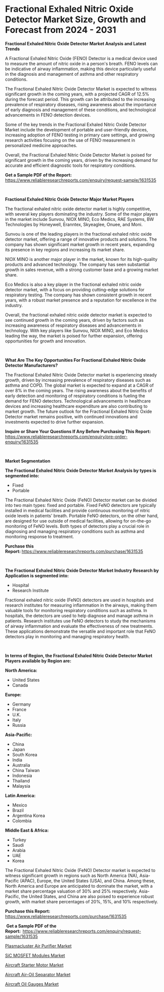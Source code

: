 <p><h1>Fractional Exhaled Nitric Oxide Detector Market Size, Growth and Forecast from 2024 - 2031</h1></p><p><strong>Fractional Exhaled Nitric Oxide Detector Market Analysis and Latest Trends</strong></p>
<p><p>A Fractional Exhaled Nitric Oxide (FENO) Detector is a medical device used to measure the amount of nitric oxide in a person's breath. FENO levels can be indicative of airway inflammation, making this device particularly useful in the diagnosis and management of asthma and other respiratory conditions.</p><p>The Fractional Exhaled Nitric Oxide Detector Market is expected to witness significant growth in the coming years, with a projected CAGR of 12.5% during the forecast period. This growth can be attributed to the increasing prevalence of respiratory diseases, rising awareness about the importance of early diagnosis and management of these conditions, and technological advancements in FENO detection devices.</p><p>Some of the key trends in the Fractional Exhaled Nitric Oxide Detector Market include the development of portable and user-friendly devices, increasing adoption of FENO testing in primary care settings, and growing research activities focusing on the use of FENO measurement in personalized medicine approaches.</p><p>Overall, the Fractional Exhaled Nitric Oxide Detector Market is poised for significant growth in the coming years, driven by the increasing demand for accurate and efficient diagnostic tools for respiratory conditions.</p></p>
<p><strong>Get a Sample PDF of the Report:&nbsp;</strong> <a href="https://www.reliableresearchreports.com/enquiry/request-sample/1631535">https://www.reliableresearchreports.com/enquiry/request-sample/1631535</a></p>
<p>&nbsp;</p>
<p><strong>Fractional Exhaled Nitric Oxide Detector Major Market Players</strong></p>
<p><p>The fractional exhaled nitric oxide detector market is highly competitive, with several key players dominating the industry. Some of the major players in the market include Sunvou, NIOX MINO, Eco Medics, RAE Systems, BW Technologies by Honeywell, Eranntex, Skyeaglee, Onuee, and Moni.</p><p>Sunvou is one of the leading players in the fractional exhaled nitric oxide detector market, offering a range of innovative products and solutions. The company has shown significant market growth in recent years, expanding its presence in key regions and increasing its market share.</p><p>NIOX MINO is another major player in the market, known for its high-quality products and advanced technology. The company has seen substantial growth in sales revenue, with a strong customer base and a growing market share.</p><p>Eco Medics is also a key player in the fractional exhaled nitric oxide detector market, with a focus on providing cutting-edge solutions for respiratory testing. The company has shown consistent growth in recent years, with a robust market presence and a reputation for excellence in the industry.</p><p>Overall, the fractional exhaled nitric oxide detector market is expected to see continued growth in the coming years, driven by factors such as increasing awareness of respiratory diseases and advancements in technology. With key players like Sunvou, NIOX MINO, and Eco Medics leading the way, the market is poised for further expansion, offering opportunities for growth and innovation.</p></p>
<p>&nbsp;</p>
<p><strong>What Are The Key Opportunities For Fractional Exhaled Nitric Oxide Detector Manufacturers?</strong></p>
<p><p>The Fractional Exhaled Nitric Oxide Detector market is experiencing steady growth, driven by increasing prevalence of respiratory diseases such as asthma and COPD. The global market is expected to expand at a CAGR of over 8% in the coming years. The rising awareness about the benefits of early detection and monitoring of respiratory conditions is fueling the demand for FENO detectors. Technological advancements in healthcare devices and increasing healthcare expenditure are also contributing to market growth. The future outlook for the Fractional Exhaled Nitric Oxide Detector market remains positive, with continued innovations and investments expected to drive further expansion.</p></p>
<p><strong>Inquire or Share Your Questions If Any Before Purchasing This Report:</strong> <a href="https://www.reliableresearchreports.com/enquiry/pre-order-enquiry/1631535">https://www.reliableresearchreports.com/enquiry/pre-order-enquiry/1631535</a></p>
<p>&nbsp;</p>
<p><strong>Market Segmentation</strong></p>
<p><strong>The Fractional Exhaled Nitric Oxide Detector Market Analysis by types is segmented into:</strong></p>
<p><ul><li>Fixed</li><li>Portable</li></ul></p>
<p><p>The Fractional Exhaled Nitric Oxide (FeNO) Detector market can be divided into two main types: fixed and portable. Fixed FeNO detectors are typically installed in medical facilities and provide continuous monitoring of nitric oxide levels in patients' breath. Portable FeNO detectors, on the other hand, are designed for use outside of medical facilities, allowing for on-the-go monitoring of FeNO levels. Both types of detectors play a crucial role in diagnosing and managing respiratory conditions such as asthma and monitoring response to treatment.</p></p>
<p><strong>Purchase this Report:&nbsp;</strong><a href="https://www.reliableresearchreports.com/purchase/1631535">https://www.reliableresearchreports.com/purchase/1631535</a></p>
<p>&nbsp;</p>
<p><strong>The Fractional Exhaled Nitric Oxide Detector Market Industry Research by Application is segmented into:</strong></p>
<p><ul><li>Hospital</li><li>Research Institute</li></ul></p>
<p><p>Fractional exhaled nitric oxide (FeNO) detectors are used in hospitals and research institutes for measuring inflammation in the airways, making them valuable tools for monitoring respiratory conditions such as asthma. In hospitals, the detectors are used to help diagnose and manage asthma in patients. Research institutes use FeNO detectors to study the mechanisms of airway inflammation and evaluate the effectiveness of new treatments. These applications demonstrate the versatile and important role that FeNO detectors play in monitoring and managing respiratory health.</p></p>
<p>&nbsp;</p>
<p><strong>In terms of Region, the Fractional Exhaled Nitric Oxide Detector Market Players available by Region are:</strong></p>
<p>
    <p> <strong> North America: </strong>
        <ul>
            <li>United States</li>
            <li>Canada</li>
        </ul>
        </p> 
    <p> <strong> Europe: </strong>
        <ul>
            <li>Germany</li>
            <li>France</li>
            <li>U.K.</li>
            <li>Italy</li>
            <li>Russia</li>
        </ul>
        </p> 
    <p> <strong> Asia-Pacific: </strong>
        <ul>
            <li>China</li>
            <li>Japan</li>
            <li>South Korea</li>
            <li>India</li>
            <li>Australia</li>
            <li>China Taiwan</li>
            <li>Indonesia</li>
            <li>Thailand</li>
            <li>Malaysia</li>
        </ul>
        </p> 
    <p> <strong> Latin America: </strong>
        <ul>
            <li>Mexico</li>
            <li>Brazil</li>
            <li>Argentina Korea</li>
            <li>Colombia</li>
        </ul>
        </p> 
    <p> <strong> Middle East & Africa: </strong>
        <ul>
            <li>Turkey</li>
            <li>Saudi</li>
            <li>Arabia</li>
            <li>UAE</li>
            <li>Korea</li>
        </ul>
    </p>
    </p>
<p><p>The Fractional Exhaled Nitric Oxide (FeNO) Detector market is expected to witness significant growth in regions such as North America (NA), Asia-Pacific (APAC), Europe, the United States (USA), and China. Among these, North America and Europe are anticipated to dominate the market, with a market share percentage valuation of 30% and 25% respectively. Asia-Pacific, the United States, and China are also poised to experience robust growth, with market share percentages of 20%, 15%, and 10% respectively.</p></p>
<p><strong>Purchase this Report: </strong><a href="https://www.reliableresearchreports.com/purchase/1631535">https://www.reliableresearchreports.com/purchase/1631535</a></p>
<p>&nbsp;<strong>Get a Sample PDF of the Report:&nbsp;&nbsp;</strong><a href="https://www.reliableresearchreports.com/enquiry/request-sample/1631535">https://www.reliableresearchreports.com/enquiry/request-sample/1631535</a></p>
<p><strong></strong></p>
<p><p><a href="https://view.publitas.com/reportprime-1/insights-into-plasmacluster-air-purifier-market-size-analysing-market-share-trends-and-growth-from-2024-to-2031/">Plasmacluster Air Purifier Market</a></p><p><a href="https://view.publitas.com/reportprime-1/sic-mosfet-modules-market-research-report-unlocks-analysis-on-the-market-financial-status-market-size-and-market-revenue-upto-2031/">SiC MOSFET Modules Market</a></p><p><a href="https://gamy-alyssum-396.notion.site/Aircraft-Starter-Motor-Market-with-the-goal-of-estimating-the-market-size-and-future-growth-potentia-f9c1b0c91470483cb57cc9544ed480e6">Aircraft Starter Motor Market</a></p><p><a href="https://natural-crush-b99.notion.site/Aircraft-Air-Oil-Separator-Market-Size-and-Growth-Market-Segmentation-Regional-and-Country-Breakdo-e9b8b1b6346b4eeeb4b1a40d203f82a4">Aircraft Air-Oil Separator Market</a></p><p><a href="https://boundless-drawbridge-702.notion.site/Aircraft-Oil-Gauges-Market-Size-Growing-and-Forecasted-for-period-from-2024-2031-and-provides-comp-179818df60f842188c38839fe272003b">Aircraft Oil Gauges Market</a></p></p>